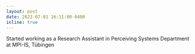 ```yaml
---
layout: post
date: 2022-07-01 16:11:00-0400
inline: true
---
```


Started working as a Research Assistant in Perceiving Systems Department at MPI-IS, Tübingen

